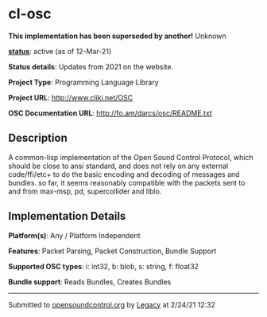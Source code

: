 # cl-osc

**This implementation has been superseded by another!**
Unknown

**[status](../implementation-status.html)**: active (as of 12-Mar-21)

**Status details**: 
Updates from 2021 on the website.

**Project Type**: Programming Language Library

**Project URL**: <http://www.cliki.net/OSC>

**OSC Documentation URL**: <http://fo.am/darcs/osc/README.txt>

## Description

A common-lisp implementation of the Open Sound Control Protocol, which should be close to ansi standard, and does not rely on any external code/ffi/etc+ to do the basic encoding and decoding of messages and bundles. so far, it seems reasonably compatible with the packets sent to and from max-msp, pd, supercollider and liblo.

## Implementation Details

**Platform(s)**: Any / Platform Independent

**Features**: Packet Parsing, Packet Construction, Bundle Support

**Supported OSC types**: i: int32, b: blob, s: string, f: float32

**Bundle support**: Reads Bundles, Creates Bundles

---
Submitted to [opensoundcontrol.org](https://opensoundcontrol.org) by [Legacy](https://web.archive.org) at 2/24/21 12:32
